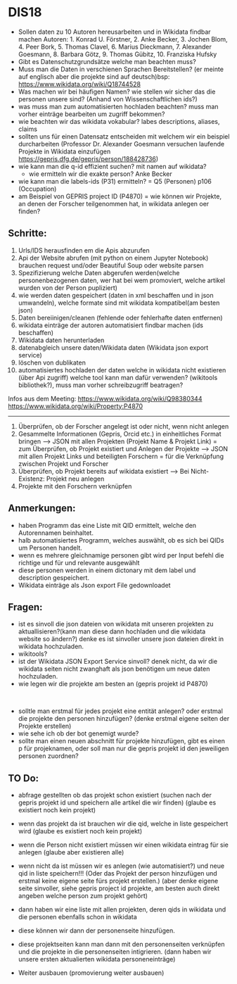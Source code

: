 # DIS18

* Sollen daten zu 10 Autoren hereusarbeiten und in Wikidata findbar machen Autoren: 1. Konrad U. Förstner, 2. Anke Becker, 3. Jochen Blom, 4. Peer Bork, 5. Thomas Clavel, 6. Marius Dieckmann, 7. Alexander Goesmann, 8. Barbara Götz, 9. Thomas Gübitz, 10. Franziska Hufsky  
* Gibt es Datenschutzgrundsätze welche man beachten muss?
* Muss man die Daten in verschienen Sprachen Bereitstellen? (er meinte auf englisch aber die projekte sind auf deutsch)bsp: https://www.wikidata.org/wiki/Q18744528
* Was machen wir bei häufigen Namen? wie stellen wir sicher das die personen unsere sind? (Anhand von Wissenschaftlichen ids?)
* was muss man zum automatisierten hochladen beachten? muss man vorher einträge bearbeiten um zugriff bekommen?
* wie beachten wir das wikidata vokabular? labes descriptions, aliases, claims
* sollten uns für einen Datensatz entscheiden mit welchem wir ein beispiel durcharbeiten (Professor Dr. Alexander Goesmann versuchen laufende Projekte in Wikidata einzufügen https://gepris.dfg.de/gepris/person/188428736)
* wie kann man die q-id effizient suchen? mit namen auf wikidata?
    - wie ermitteln wir die exakte person? Anke Becker
* wie kann man die labels-ids (P31) ermitteln? = Q5 (Personen) p106 (Occupation)
* am Beispiel von GEPRIS project ID (P4870) = wie können wir Projekte, an denen der Forscher teilgenommen hat, in wikidata anlegen oer finden?

## Schritte:
1. Urls/IDS herausfinden em die Apis abzurufen
3. Api der Website abrufen (mit python on einem Jupyter Notebook) brauchen request und/oder Beautiful Soup oder website parsen
4. Spezifizierung welche Daten abgerufen werden(welche personenbezogenen daten, wer hat bei wem promoviert, welche artikel wurden von der Person pupliziert)
5. wie werden daten gespeichert (daten in xml beschaffen und in json umwandeln), welche formate sind mit wikidata kompatibel(am besten json)
6. Daten bereiinigen/cleanen (fehlende oder fehlerhafte daten entfernen)
7. wikidata einträge der autoren automatisiert findbar machen (ids beschaffen)
8. Wikidata daten herunterladen
9. datenabgleich unsere daten/Wikidata daten (Wikidata json export service)
10. löschen von dublikaten 
11. automatisiertes hochladen der daten welche in wikidata nicht existieren (über Api zugriff) welche tool kann man dafür verwenden? (wikitools bibliothek?), muss man vorher schreibzugriff beatragen?

Infos aus dem Meeting:
https://www.wikidata.org/wiki/Q98380344
https://www.wikidata.org/wiki/Property:P4870

____________________________________________

1. Überprüfen, ob der Forscher angelegt ist oder nicht, wenn nicht anlegen
2. Gesammelte Informationen (Gepris, Orcid etc.) in einheitliches Format bringen
   --> JSON mit allen Projekten (Projekt Name & Projekt Link) = zum Überprüfen, ob Projekt existiert und Anlegen der Projekte
   --> JSON mit allen Projekt Links und beteiligten Forschern = für die Verknüpfung zwischen Projekt und Forscher
3. Überprüfen, ob Projekt bereits auf wikidata existiert
   --> Bei Nicht-Existenz: Projekt neu anlegen
4. Projekte mit den Forschern verknüpfen

## Anmerkungen:
* haben Programm das eine Liste mit QID ermittelt, welche den Autorennamen beinhaltet.
* halb automatisiertes Programm, welches auswählt, ob es sich bei QIDs um Personen handelt.
* wenn es mehrere gleichnamige personen gibt wird per Input befehl die richtige und für und relevante ausgewählt
* diese personen werden in einem dictonary mit dem label und description gespeichert. 
* Wikidata einträge als Json export File gedownloadet

## Fragen:
* ist es sinvoll die json dateien von wikidata mit unseren projekten zu aktuallisieren?(kann man diese dann hochladen und die wikidata website so ändern?) denke es ist sinvoller unsere json dateien direkt in wikidata hochzuladen.  
* wikitools?
* ist der Wikidata JSON Export Service sinvoll? denek nicht, da wir die wikidata seiten nicht zwanghaft als json benötigen um neue daten hochzuladen. 
* wie legen wir die projekte am besten an (gepris projekt id P4870)  

<br>

* solltle man erstmal für jedes projekt eine entität anlegen? oder erstmal die projekte den personen hinzufügen? (denke erstmal eigene seiten der Projekte erstellen)
* wie sehe ich ob der bot genemigt wurde?
* sollte man einen neuen abschnitt für projekte hinzufügen, gibt es einen p für projeknamen, oder soll man nur die gepris projekt id den jeweiligen personen zuordnen?


## TO Do:
* abfrage gestellten ob das projekt schon existiert (suchen nach der gepris projekt id und speichern alle artikel die wir finden) (glaube es existiert noch kein projekt)
* wenn das projekt da ist brauchen wir die qid, welche in liste gespeichert wird (glaube es existiert noch kein projekt)
* wenn die Person nicht existiert müssen wir einen wikidata eintrag für sie anlegen (glaube aber existieren alle)

* wenn nicht da ist müssen wir es anlegen (wie automatisiert?) und neue qid in liste speichern!!! (Oder das Projekt der person hinzufügen und erstmal keine eigene seite fürs projekt erstellen.) (aber denke eigene seite sinvoller, siehe gepris project id projekte, am besten auch direkt angeben welche person zum projekt gehört)
* dann haben wir eine liste mit allen projekten, deren qids in wikidata und die personen ebenfalls schon in wikidata 
* diese können wir dann der personenseite hinzufügen.

* diese projektseiten kann man dann mit den personenseiten verknüpfen und die projekte in die personenseiten intigrieren. (dann haben wir unsere ersten aktualierten wikidata personeneinträge)  
* Weiter ausbauen (promovierung weiter ausbauen)

  

